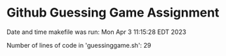 # Github Guessing Game Assignment 

Date and time makefile was run: Mon Apr  3 11:15:28 EDT 2023

Number of lines of code in 'guessinggame.sh': 29
